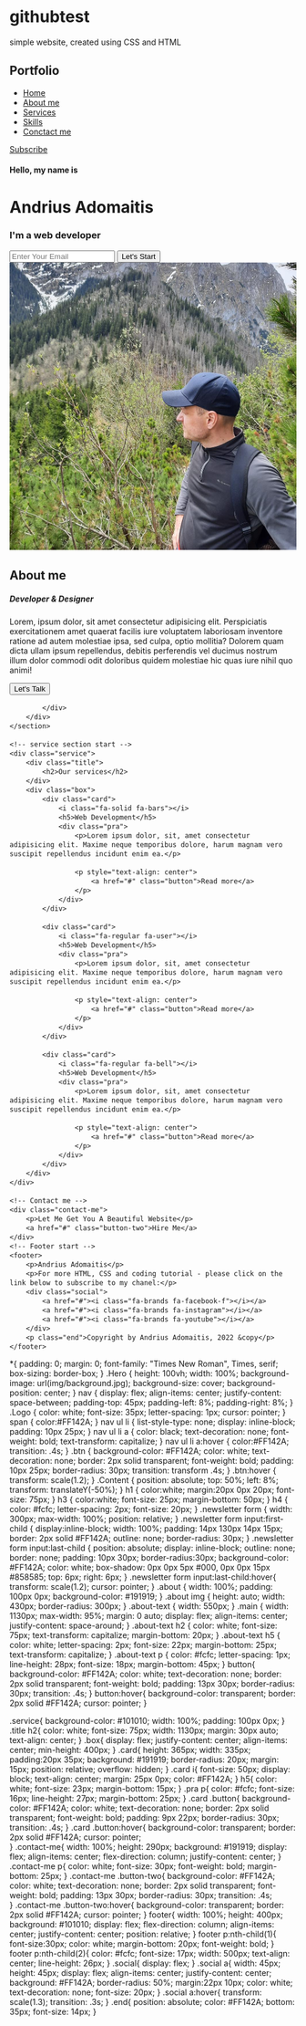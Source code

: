 # githubtest
simple website, created using CSS and HTML
<!DOCTYPE html>
<html lang="en">
<head>
	<meta charset="UTF-8">
	<meta name="viewport" content="width=device-width, initial-scale=1.0">
	<title>Portfolio website</title>
	<link rel="stylesheet" type="text/CSS" href="projektas.css">
	<link rel="stylesheet" href="https://cdnjs.cloudflare.com/ajax/libs/font-awesome/6.1.2/css/all.min.css" integrity="sha512-1sCRPdkRXhBV2PBLUdRb4tMg1w2YPf37qatUFeS7zlBy7jJI8Lf4VHwWfZZfpXtYSLy85pkm9GaYVYMfw5BC1A==" crossorigin="anonymous" referrerpolicy="no-referrer" />
</head>
<body>
	<!-- Hero section start -->
	<div class="Hero">
		<nav>
			<h2 class="Logo">Portfo<span>lio</span></h2>
			<ul>
				<li><a href="#">Home</a></li>
				<li><a href="#">About me</a></li>
				<li><a href="#">Services</a></li>
				<li><a href="#">Skills</a></li>
				<li><a href="#">Conctact me</a></li>
			</ul>
			<a href="#" class="btn">Subscribe</a>
		</nav>
		<div class="Content">
		<h4>Hello, my name is</h4>
		<h1>Andrius <span>Adomaitis</span></h1>
		<h3>I'm a web developer</h3>
			<div class="newsletter">
				<form>
					<input type="email" name="email" id="mail" placeholder="Enter Your Email">
					<input type="submit" name="submit" value="Let's Start">
				</form>
			</div>
		</div>
	</div>
	<section class="about">
		<div class="main">
			<img src="img/Andrius.jpg" alt="">
			<div class="about-text">
				<h2>About me</h2>
				<h5>Developer <span>& Designer</span></h5>
				<p>Lorem, ipsum dolor, sit amet consectetur adipisicing elit. Perspiciatis exercitationem amet quaerat facilis iure voluptatem laboriosam inventore ratione ad autem molestiae ipsa, sed culpa, optio mollitia? Dolorem quam dicta ullam ipsum repellendus, debitis perferendis vel ducimus nostrum illum dolor commodi odit doloribus quidem molestiae hic quas iure nihil quo animi!</p>
				<button type="button">Let's Talk</button>
				
			</div>
		</div>
	</section>

	<!-- service section start -->
	<div class="service">
		<div class="title">
			<h2>Our services</h2>	
		</div>
		<div class="box">
			<div class="card">
				<i class="fa-solid fa-bars"></i>
				<h5>Web Development</h5>
				<div class="pra">
					<p>Lorem ipsum dolor, sit, amet consectetur adipisicing elit. Maxime neque temporibus dolore, harum magnam vero suscipit repellendus incidunt enim ea.</p>
				
					<p style="text-align: center">
						<a href="#" class="button">Read more</a>
					</p>
				</div>
			</div>

			<div class="card">
				<i class="fa-regular fa-user"></i>
				<h5>Web Development</h5>
				<div class="pra">
					<p>Lorem ipsum dolor, sit, amet consectetur adipisicing elit. Maxime neque temporibus dolore, harum magnam vero suscipit repellendus incidunt enim ea.</p>
				
					<p style="text-align: center">
						<a href="#" class="button">Read more</a>
					</p>
				</div>
			</div>

			<div class="card">
				<i class="fa-regular fa-bell"></i>
				<h5>Web Development</h5>
				<div class="pra">
					<p>Lorem ipsum dolor, sit, amet consectetur adipisicing elit. Maxime neque temporibus dolore, harum magnam vero suscipit repellendus incidunt enim ea.</p>
				
					<p style="text-align: center">
						<a href="#" class="button">Read more</a>
					</p>
				</div>
			</div>
		</div>
	</div>

	<!-- Contact me -->
	<div class="contact-me">
		<p>Let Me Get You A Beautiful Website</p>
		<a href="#" class="button-two">Hire Me</a>
	</div>
	<!-- Footer start -->
	<footer>
		<p>Andrius Adomaitis</p>
		<p>For more HTML, CSS and coding tutorial - please click on the link below to subscribe to my chanel:</p>
		<div class="social">
			<a href="#"><i class="fa-brands fa-facebook-f"></i></a>
			<a href="#"><i class="fa-brands fa-instagram"></i></a>
			<a href="#"><i class="fa-brands fa-youtube"></i></a>
		</div>
		<p class="end">Copyright by Andrius Adomaitis, 2022 &copy</p>
	</footer>
</body>
</html>

*{
	padding: 0;
	margin: 0;
	font-family: "Times New Roman", Times, serif;
	box-sizing: border-box;
}
.Hero {
	height: 100vh;
	width: 100%;
	background-image: url(img/background.jpg);
	background-size: cover;
	background-position: center;
}
nav {
	display: flex;
	align-items: center;
	justify-content: space-between;
	padding-top: 45px;
	padding-left: 8%;
	padding-right: 8%;
}
.Logo {
	color: white;
	font-size: 35px;
	letter-spacing: 1px;
	cursor: pointer;
}
span {
	color:#FF142A;
}
nav ul li {
	list-style-type: none;
	display: inline-block;
	padding: 10px 25px;
}
nav ul li a {
	color: black;
	text-decoration: none;
	font-weight: bold;
	text-transform: capitalize;
}
nav ul li a:hover {
	color:#FF142A;
	transition: .4s;
}
.btn {
	background-color: #FF142A;
	color: white;
	text-decoration: none;
	border: 2px solid transparent;
	font-weight: bold;
	padding: 10px 25px;
	border-radius: 30px;
	transition: transform .4s;
}
.btn:hover {
	transform: scale(1.2);
}
.Content {
	position: absolute;
	top: 50%;
	left: 8%;
	transform: translateY(-50%);
}
h1 {
	color:white;
	margin:20px 0px 20px;
	font-size: 75px;
}
h3 {
	color:white;
	font-size: 25px;
	margin-bottom: 50px;
}
h4 {
	color: #fcfc;
	letter-spacing: 2px;
	font-size: 20px;
}
.newsletter form {
	width: 300px;
	max-width: 100%;
	position: relative;
}
.newsletter form input:first-child {
	display:inline-block;
	width: 100%;
	padding: 14px 130px 14px 15px;
	border: 2px solid #FF142A;
	outline: none;
	border-radius: 30px;
}
.newsletter form input:last-child {
	position: absolute;
	display: inline-block;
	outline: none;
	border: none;
	padding: 10px 30px;
	border-radius:30px;
	background-color: #FF142A;
	color: white;
	box-shadow: 0px 0px 5px #000, 0px 0px 15px #858585;
	top: 6px;
	right: 6px;
	}
.newsletter form input:last-child:hover{
	transform: scale(1.2);
	cursor: pointer;
}
	.about {
		width: 100%;
		padding: 100px 0px;
		background-color: #191919;
	}
	.about img {
		height: auto;
		width: 430px;
		border-radius: 300px;
	}
	.about-text {
		width: 550px;
	}
	.main {
		width: 1130px;
		max-width: 95%;
		margin: 0 auto;
		display: flex;
		align-items: center;
		justify-content: space-around;
	}
	.about-text h2 {
		color: white;
		font-size: 75px;
		text-transform: capitalize;
		margin-bottom: 20px;
	}
	.about-text h5 {
		color: white;
		letter-spacing: 2px;
		font-size: 22px;
		margin-bottom: 25px;
		text-transform: capitalize;
	}
	.about-text p {
		color: #fcfc;
		letter-spacing: 1px;
		line-height: 28px;
		font-size: 18px;
		margin-bottom: 45px;
	}
	button{
		background-color: #FF142A;
		color: white;
		text-decoration: none;
		border: 2px solid transparent;
		font-weight: bold;
		padding: 13px 30px;
		border-radius: 30px;
		transition: .4s;
	}
	button:hover{
		background-color: transparent;
		border: 2px solid #FF142A;
		cursor: pointer;
	}

.service{
	background-color: #101010;
	width: 100%;
	padding: 100px 0px;
}
.title h2{
	color: white;
	font-size: 75px;
	width: 1130px;
	margin: 30px auto;
	text-align: center;
}
.box{
	display: flex;
	justify-content: center;
	align-items: center;
	min-height: 400px;
}
.card{
	height: 365px;
	width: 335px;
	padding:20px 35px;
	background: #191919;
	border-radius: 20px;
	margin: 15px;
	position: relative;
	overflow: hidden;
}
.card i{
	font-size: 50px;
	display: block;
	text-align: center;
	margin: 25px 0px;
	color: #FF142A;
}
h5{
	color: white;
	font-size: 23px;
	margin-bottom: 15px;
}
.pra p{
	color: #fcfc;
	font-size: 16px;
	line-height: 27px;
	margin-bottom: 25px;
}
.card .button{
	background-color: #FF142A;
	color: white;
	text-decoration: none;
	border: 2px solid transparent;
	font-weight: bold;
	padding: 9px 22px;
	border-radius: 30px;
	transition: .4s;
}
.card .button:hover{
	background-color: transparent;
	border: 2px solid #FF142A;
	cursor: pointer;	
}
.contact-me{
	width: 100%;
	height: 290px;
	background: #191919;
	display: flex;
	align-items: center;
	flex-direction: column;
	justify-content: center;
}
.contact-me p{
	color: white;
	font-size: 30px;
	font-weight: bold;
	margin-bottom: 25px;
}
.contact-me .button-two{
	background-color: #FF142A;
	color: white;
	text-decoration: none;
	border: 2px solid transparent;
	font-weight: bold;
	padding: 13px 30px;
	border-radius: 30px;
	transition: .4s;	
}
.contact-me .button-two:hover{
	background-color: transparent;
	border: 2px solid #FF142A;
	cursor: pointer;
}
footer{
	width: 100%;
	height: 400px;
	background: #101010;
	display: flex;
	flex-direction: column;
	align-items: center;
	justify-content: center;
	position: relative;
}
footer p:nth-child(1){
	font-size:30px;
	color: white;
	margin-bottom: 20px;
	font-weight: bold;
}
footer p:nth-child(2){
	color: #fcfc;
	font-size: 17px;
	width: 500px;
	text-align: center;
	line-height: 26px;
}
.social{
	display: flex;
}
.social a{
	width: 45px;
	height: 45px;
	display: flex;
	align-items: center;
	justify-content: center;
	background: #FF142A;
	border-radius: 50%;
	margin:22px 10px;
	color: white;
	text-decoration: none;
	font-size: 20px;
}
.social a:hover{
	transform: scale(1.3);
	transition: .3s;
}
.end{
	position: absolute;
	color: #FF142A;
	bottom: 35px;
	font-size: 14px;
}
